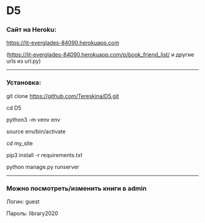 # D5

### Cайт на Heroku:

https://lit-everglades-84090.herokuapp.com

(https://lit-everglades-84090.herokuapp.com/p/book_friend_list/ и другие urls из url.py)

***

### Установка:

git clone https://github.com/Tereskina/D5.git

cd D5

python3 -m venv env

source env/bin/activate

cd my_site

pip3 install -r requirements.txt

python manage.py runserver

***
### Можно посмотреть/изменить книги в admin

Логин: guest

Пароль: library2020
